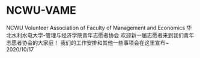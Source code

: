 # NCWU-VAME
NCWU Volunteer Association of Faculty of Management and Economics
华北水利水电大学-管理与经济学院青年志愿者协会
欢迎新一届志愿者来到我们青年志愿者协会的大家庭！
我们的工作安排和其他一些事项会在这里宣布~
2020/10/17
